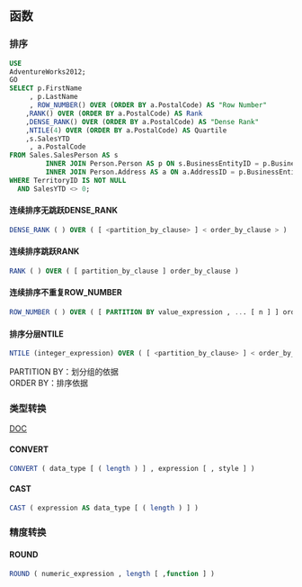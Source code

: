 ## 函数

### 排序

```sql
USE
AdventureWorks2012;
GO
SELECT p.FirstName
	 , p.LastName
	 , ROW_NUMBER() OVER (ORDER BY a.PostalCode) AS "Row Number"  
    ,RANK() OVER (ORDER BY a.PostalCode) AS Rank  
    ,DENSE_RANK() OVER (ORDER BY a.PostalCode) AS "Dense Rank"  
    ,NTILE(4) OVER (ORDER BY a.PostalCode) AS Quartile  
    ,s.SalesYTD
	 , a.PostalCode
FROM Sales.SalesPerson AS s
	     INNER JOIN Person.Person AS p ON s.BusinessEntityID = p.BusinessEntityID
	     INNER JOIN Person.Address AS a ON a.AddressID = p.BusinessEntityID
WHERE TerritoryID IS NOT NULL
  AND SalesYTD <> 0;  
```

#### 连续排序无跳跃DENSE_RANK
  ```sql
  DENSE_RANK ( ) OVER ( [ <partition_by_clause> ] < order_by_clause > )  
  ```
#### 连续排序跳跃RANK
  ```sql
  RANK ( ) OVER ( [ partition_by_clause ] order_by_clause )  
  ```
#### 连续排序不重复ROW_NUMBER
  ```sql
  ROW_NUMBER ( ) OVER ( [ PARTITION BY value_expression , ... [ n ] ] order_by_clause )  
  ```
#### 排序分层NTILE
  ```sql
  NTILE (integer_expression) OVER ( [ <partition_by_clause> ] < order_by_clause > ) 
  ```
  PARTITION BY：划分组的依据   
  ORDER BY：排序依据
  
### 类型转换

[DOC](https://docs.microsoft.com/en-us/sql/t-sql/functions/cast-and-convert-transact-sql?view=sql-server-ver15)
#### CONVERT
```sql
CONVERT ( data_type [ ( length ) ] , expression [ , style ] ) 
```
#### CAST
```sql
CAST ( expression AS data_type [ ( length ) ] ) 
```

### 精度转换
#### ROUND
```sql
ROUND ( numeric_expression , length [ ,function ] ) 
```
